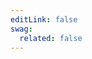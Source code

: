 ```yaml
---
editLink: false
swag:
  related: false
---
```


<script setup>
import SwagLanding from "../../components/SwagLanding.vue";
import SwagLandingCard from "../../components/SwagLandingCard.vue";
import SwagLandingCardList from "../../components/SwagLandingCardList.vue";
</script>

<SwagLanding>
    <template #title>Cart</template>
    <template #description>
        <p>The cart allows you to handle cart operations. <a href="/docs/concepts/commerce/checkout-concept/cart">Shopware's cart</a> is a central part of the checkout process. The cart has a defined <a href="/docs/resources/guidelines/code/cart-process">cart process</a>.</p>
        <p>Besides, the cart gives various options to change a price of an item in the cart using a cart collector and processor, adding cart items, discounts, customizing price calculations, splitting cart line items, etc.</p>
        <p>A well-designed cart can significantly impact the customer's shopping experience. The cart functionality in Shopware handles all cart operations with ease and efficiency while offering customers a smooth and hassle-free shopping journey. With Shopware's cart, you have the flexibility to customize pricing calculations, add discounts, split cart line items, and even implement custom cart collectors and processors to meet your unique business needs.</p>
        <p>Want to enhance product experience, boost sales or streamline your checkout process? Our cart feature has got you covered.</p>
        <p>Get ready to take your online store to the next level with the reliable and feature-rich cart functionality of Shopware.</p>
        <h1>Capabilities</h1>
        * [Calculate cart](/docs/guides/plugins/apps/app-scripts/cart-manipulation#calculating-the-cart)
        * [Add line items](/docs/guides/plugins/apps/app-scripts/cart-manipulation#line-items)
        * [Modify prices](/docs/guides/plugins/apps/app-scripts/cart-manipulation#price-definitions)
        * [Add custom data](/docs/guides/plugins/apps/app-scripts/cart-manipulation#add-custom-data-to-line-items)
        * [Add validations, errors and notifications](/docs/guides/plugins/apps/app-scripts/cart-manipulation#add-errors-and-notifications-to-the-cart)
        * [Run rule-based cart scripts](/docs/guides/plugins/apps/app-scripts/cart-manipulation#rule-based-cart-scripts)
        <h1>Change the look</h1>
        <p>You can transform the appearance of your cart with our [template extensions](/docs/guides/plugins/plugins/storefront/customize-templates). By extending or overriding the appearance of the default storefront cart, you can create a unique and visually stunning shopping experience for your customers. Please note that only our default storefront merchants can take benefit from this tool to enhance the presentation of their online store.</p>
        <p>Try our template extensions and elevate your cart's appearance to the next level.</p>
    </template>
    <template #exposed>
        <SwagLandingCardList>
            <template #title>
                Changing the cart behavior
            </template>
            <template #description>
                Using <a href="/docs/guides/plugins/apps/app-scripts">App Scripts (cart scripts)</a>, you can <a href="/docs/guides/plugins/apps/app-scripts/cart-manipulation#overview">manipulate your cart</a> details to:
            </template>
            <template #cards>
                <SwagLandingCard link="/docs/guides/plugins/apps/app-scripts/cart-manipulation#calculating-the-cart">
                    <template #title>Calculate cart</template>
                </SwagLandingCard>
                <SwagLandingCard link="/docs/guides/plugins/apps/app-scripts/cart-manipulation#line-items">
                    <template #title>Add line items</template>
                </SwagLandingCard>
                <SwagLandingCard link="/docs/guides/plugins/apps/app-scripts/cart-manipulation#price-definitions">
                    <template #title>Define prices</template>
                </SwagLandingCard>
                <SwagLandingCard link="/docs/guides/plugins/apps/app-scripts/cart-manipulation#add-custom-data-to-line-items">
                    <template #title>Add custom data</template>
                </SwagLandingCard>
                <SwagLandingCard link="/docs/guides/plugins/apps/app-scripts/cart-manipulation#add-errors-and-notifications-to-the-cart">
                    <template #title>Add errors and notifications</template>
                </SwagLandingCard>
                <SwagLandingCard link="/docs/guides/plugins/apps/app-scripts/cart-manipulation#rule-based-cart-scripts">
                    <template #title>Run rule-based cart scripts</template>
                </SwagLandingCard>
            </template>
            <template #outro>
                Refer to <a href="/docs/resources/references/app-reference/script-reference/cart-manipulation-script-services-reference">cart manipulation services</a> that allows you to make these changes.
            </template>
        </SwagLandingCardList>
    </template>
    <template #exposed2>
        <SwagLandingCardList>
            <template #title>
                Using plugins
            </template>
            <template #description>
                Usings Plugins also, you can:
            </template>
            <template #cards>
                <SwagLandingCard link="/docs/guides/plugins/plugins/checkout/cart/add-cart-processor-collector">
                    <template #title>Add cart collector/processor</template>
                </SwagLandingCard>
                <SwagLandingCard link="/docs/guides/plugins/plugins/checkout/cart/add-cart-items">
                    <template #title>Add cart items</template>
                </SwagLandingCard>
                <SwagLandingCard link="/docs/guides/plugins/plugins/checkout/cart/add-cart-discounts">
                    <template #title>Add cart discounts</template>
                </SwagLandingCard>
                <SwagLandingCard link="/docs/guides/plugins/plugins/checkout/cart/add-cart-validator">
                    <template #title>Add cart validator</template>
                </SwagLandingCard>
                <SwagLandingCard link="/docs/guides/plugins/plugins/checkout/cart/change-price-of-item">
                    <template #title>Change price items</template>
                </SwagLandingCard>
                <SwagLandingCard link="/docs/guides/plugins/plugins/checkout/cart/customize-price-calculation">
                    <template #title>Customize price calculation</template>
                </SwagLandingCard>
            </template>
        </SwagLandingCardList>
    </template>
    <template #exposed3>
        <SwagLandingCardList>
            <template #title>
                Changing the look
            </template>
            <template #description>
                The appearance of the cart can be changed in multiple ways.
            </template>
            <template #cards>
                <SwagLandingCard link="/docs/guides/plugins/plugins/storefront/customize-templates">
                    <template #title>Template extensions</template>
                    <template #description>Extend or override the cart look of our default storefront. However, remember that the template extension will only be available for merchants that use our default storefront. Some merchants who build their projects upon custom frontends will not be able to benefit from your extension.</template>
                </SwagLandingCard>
            </template>
        </SwagLandingCardList>
    </template>
</SwagLanding>
